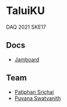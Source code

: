 # TaluiKU

DAQ 2021 SKE17

## Docs

* [Jamboard](https://jamboard.google.com/d/1M2IHthgKk3M2oAd59qDEVMZ9iCEwSZFIYEg_kZ37-8U/edit?usp=sharing) 

## Team

* [Patiphan Srichai](https://github.com/patiphan2000) 
* [Puvana Swatvanith](https://github.com/Noboomta)